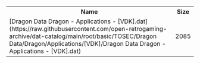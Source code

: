<table>
<tr><th>Name</th><th>Size</th></tr>
<tr><td>
[Dragon Data Dragon - Applications - [VDK].dat](https://raw.githubusercontent.com/open-retrogaming-archive/dat-catalog/main/root/basic/TOSEC/Dragon Data/Dragon/Applications/[VDK]/Dragon Data Dragon - Applications - [VDK].dat)
</td><td>2085</td></tr>
</table>
